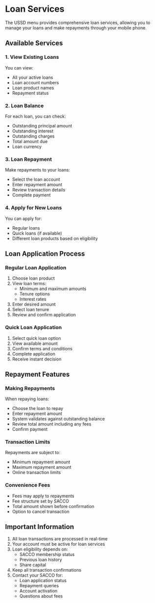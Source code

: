 # Loan Services

The USSD menu provides comprehensive loan services, allowing you to manage your loans and make repayments through your mobile phone.

## Available Services

### 1. View Existing Loans
You can view:
- All your active loans
- Loan account numbers
- Loan product names
- Repayment status

### 2. Loan Balance
For each loan, you can check:
- Outstanding principal amount
- Outstanding interest
- Outstanding charges
- Total amount due
- Loan currency

### 3. Loan Repayment
Make repayments to your loans:
- Select the loan account
- Enter repayment amount
- Review transaction details
- Complete payment

### 4. Apply for New Loans
You can apply for:
- Regular loans
- Quick loans (if available)
- Different loan products based on eligibility

## Loan Application Process

### Regular Loan Application
1. Choose loan product
2. View loan terms:
   - Minimum and maximum amounts
   - Tenure options
   - Interest rates
3. Enter desired amount
4. Select loan tenure
5. Review and confirm application

### Quick Loan Application
1. Select quick loan option
2. View available amount
3. Confirm terms and conditions
4. Complete application
5. Receive instant decision

## Repayment Features

### Making Repayments
When repaying loans:
- Choose the loan to repay
- Enter repayment amount
- System validates against outstanding balance
- Review total amount including any fees
- Confirm payment

### Transaction Limits
Repayments are subject to:
- Minimum repayment amount
- Maximum repayment amount
- Online transaction limits

### Convenience Fees
- Fees may apply to repayments
- Fee structure set by SACCO
- Total amount shown before confirmation
- Option to cancel transaction

## Important Information

1. All loan transactions are processed in real-time
2. Your account must be active for loan services
3. Loan eligibility depends on:
   - SACCO membership status
   - Previous loan history
   - Share capital
4. Keep all transaction confirmations
5. Contact your SACCO for:
   - Loan application status
   - Repayment queries
   - Account activation
   - Questions about fees 